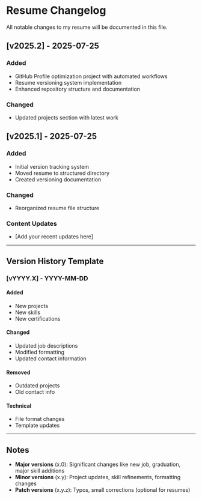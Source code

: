 # Resume Changelog

All notable changes to my resume will be documented in this file.

## [v2025.2] - 2025-07-25

### Added
- GitHub Profile optimization project with automated workflows
- Resume versioning system implementation
- Enhanced repository structure and documentation

### Changed
- Updated projects section with latest work

## [v2025.1] - 2025-07-25

### Added
- Initial version tracking system
- Moved resume to structured directory
- Created versioning documentation

### Changed
- Reorganized resume file structure

### Content Updates
- [Add your recent updates here]

---

## Version History Template

### [vYYYY.X] - YYYY-MM-DD

#### Added
- New projects
- New skills
- New certifications

#### Changed
- Updated job descriptions
- Modified formatting
- Updated contact information

#### Removed
- Outdated projects
- Old contact info

#### Technical
- File format changes
- Template updates

---

## Notes

- **Major versions** (x.0): Significant changes like new job, graduation, major skill additions
- **Minor versions** (x.y): Project updates, skill refinements, formatting changes
- **Patch versions** (x.y.z): Typos, small corrections (optional for resumes)
